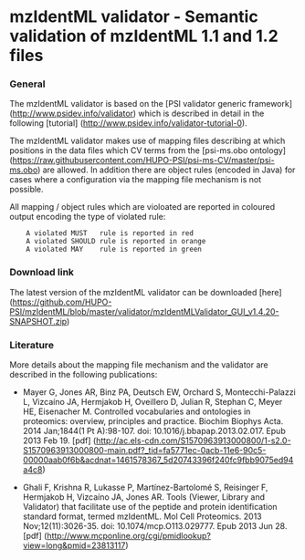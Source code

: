 # mzIdentML validator - Semantic validation of mzIdentML 1.1 and 1.2 files


### General
The mzIdentML validator is based on the [PSI validator generic framework] (http://www.psidev.info/validator)
which is described in detail in the following [tutorial] (http://www.psidev.info/validator-tutorial-0).

The mzIdentML validator makes use of mapping files describing at which positions in the data files which CV terms from
the [psi-ms.obo ontology] (https://raw.githubusercontent.com/HUPO-PSI/psi-ms-CV/master/psi-ms.obo) are allowed.
In addition there are object rules (encoded in Java) for cases where a configuration via the mapping file mechanism is not possible.

All mapping / object rules which are violoated are reported in coloured output encoding the type of violated rule:

        A violated MUST   rule is reported in red
        A violated SHOULD rule is reported in orange
        A violated MAY    rule is reported in green


### Download link
The latest version of the mzIdentML validator can be downloaded [here] (https://github.com/HUPO-PSI/mzIdentML/blob/master/validator/mzIdentMLValidator_GUI_v1.4.20-SNAPSHOT.zip)


### Literature
More details about the mapping file mechanism and the validator are described in the following publications:

* Mayer G, Jones AR, Binz PA, Deutsch EW, Orchard S, Montecchi-Palazzi L, Vizcaíno JA, Hermjakob H, Oveillero D, Julian R, Stephan C, Meyer HE, Eisenacher M.
Controlled vocabularies and ontologies in proteomics: overview, principles and practice.
Biochim Biophys Acta. 2014 Jan;1844(1 Pt A):98-107. doi: 10.1016/j.bbapap.2013.02.017. Epub 2013 Feb 19.
[pdf] (http://ac.els-cdn.com/S1570963913000800/1-s2.0-S1570963913000800-main.pdf?_tid=fa5771ec-0acb-11e6-90c5-00000aab0f6b&acdnat=1461578367_5d20743396f240fc9fbb9075ed94a4c8)


* Ghali F, Krishna R, Lukasse P, Martínez-Bartolomé S, Reisinger F, Hermjakob H, Vizcaíno JA, Jones AR.
Tools (Viewer, Library and Validator) that facilitate use of the peptide and protein identification standard format, termed mzIdentML.
Mol Cell Proteomics. 2013 Nov;12(11):3026-35. doi: 10.1074/mcp.O113.029777. Epub 2013 Jun 28.
[pdf] (http://www.mcponline.org/cgi/pmidlookup?view=long&pmid=23813117)


